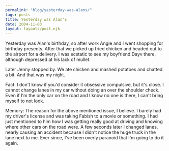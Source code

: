 ```yaml
---
permalink: "blog/yesterday-was-alans/"
tags: posts
title: Yesterday was Alan's
date: 2004-11-03
layout: layouts/post.njk
---
```


Yesterday was Alan's birthday, so after work Angie and I went shopping for birthday presents. After that we picked up fried chicken and headed out to the airport for a delivery. I was ecstatic to see my boyfriend Dayv there, although depressed at his lack of mullet.

Later Jenny stopped by. We ate chicken and mashed potatoes and chatted a bit. And that was my night.

Fact: I don't know if you'd consider it obsessive compulsive, but it's close. I cannot change lanes in my car without doing an over the shoulder check. Even if I'm the only car on the road and I know no one is there, I can't bring myself to not look.

Memory: The reason for the above mentioned issue, I believe. I barely had my driver's license and was taking Fabish to a movie or something. I had just mentioned to him how I was getting really good at driving and knowing where other cars on the road were. A few seconds later I changed lanes, nearly causing an accident because I didn't notice the huge truck in the lane next to me. Ever since, I've been overly paranoid that I'm going to do it again.